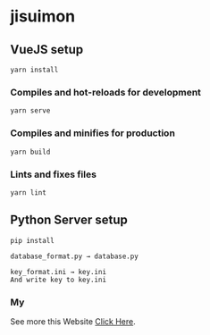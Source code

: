 # jisuimon

## VueJS setup
```
yarn install
```

### Compiles and hot-reloads for development
```
yarn serve
```

### Compiles and minifies for production
```
yarn build
```

### Lints and fixes files
```
yarn lint
```

## Python Server setup
```
pip install
```
```
database_format.py → database.py
```
```
key_format.ini → key.ini
And write key to key.ini
```

### My
See more this Website [Click Here](http://34.127.116.198/jisuimon/).
